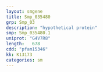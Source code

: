 ```yaml
---
layout: smgene
title: Smp_035480
grp: Smp_03
description: "hypothetical protein"
smp: Smp_035480.1
uniprot: "G4V7R8"
length:   678
cdd: "pfam15346"
kk: K13173
categories: sm
---
```

